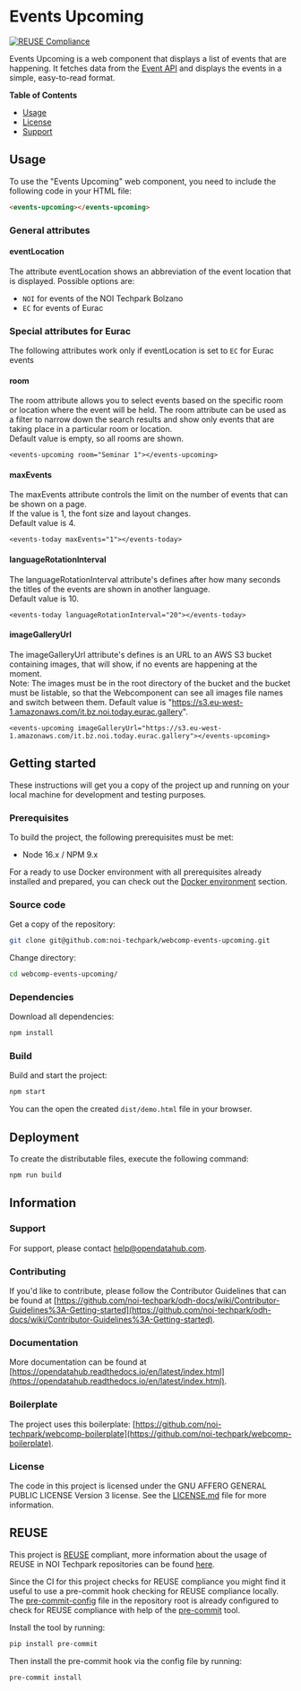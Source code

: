 <!--
SPDX-FileCopyrightText: NOI Techpark <digital@noi.bz.it>

SPDX-License-Identifier: CC0-1.0
-->

# Events Upcoming 

[![REUSE Compliance](https://github.com/noi-techpark/webcomp-events-upcoming/actions/workflows/reuse.yml/badge.svg)](https://github.com/noi-techpark/odh-docs/wiki/REUSE#badges)

Events Upcoming is a web component that displays a list of events that are happening. It fetches data from the [Event API](https://tourism.opendatahub.com/swagger/index.html#/Event)  and displays the events in a simple, easy-to-read format.<br>


**Table of Contents**
- [Usage](#usage)
- [License](#license)
- [Support](#support)

## Usage
To use the "Events Upcoming" web component, you need to include the following code in your HTML file: 
```html
<events-upcoming></events-upcoming>
```
### General attributes
#### <b>eventLocation</b>

The attribute eventLocation shows an abbreviation of the event location that is displayed. 
Possible options are:
- `NOI` for events of the NOI Techpark Bolzano
- `EC` for events of Eurac

### Special attributes for Eurac
The following attributes work only if eventLocation is set to `EC` for Eurac events

#### <b>room</b>
The room attribute allows you to select events based on the specific room or location where the event will be held. The room attribute can be used as a filter to narrow down the search results and show only events that are taking place in a particular room or location.  
Default value is empty, so all rooms are shown.

```
<events-upcoming room="Seminar 1"></events-upcoming>
```

#### <b>maxEvents</b>

The maxEvents attribute controls the limit on the number of events that can be shown on a page.  
If the value is 1, the font size and layout changes.  
Default value is 4.

```
<events-today maxEvents="1"></events-today>
```

#### <b>languageRotationInterval</b>

The languageRotationInterval attribute's defines after how many seconds the titles of the events are shown in another language.  
Default value is 10.

```
<events-today languageRotationInterval="20"></events-today>
```

#### <b>imageGalleryUrl</b>

The imageGalleryUrl attribute's defines is an URL to an AWS S3 bucket containing images, that will show, if no events are happening at the moment.  
Note: The images must be in the root directory of the bucket and the bucket must be listable, so that the Webcomponent can see all images file names and switch between them.
Default value is "https://s3.eu-west-1.amazonaws.com/it.bz.noi.today.eurac.gallery".

```
<events-upcoming imageGalleryUrl="https://s3.eu-west-1.amazonaws.com/it.bz.noi.today.eurac.gallery"></events-upcoming>
```

## Getting started

These instructions will get you a copy of the project up and running
on your local machine for development and testing purposes.

### Prerequisites

To build the project, the following prerequisites must be met:

- Node 16.x / NPM 9.x

For a ready to use Docker environment with all prerequisites already installed
and prepared, you can check out the [Docker environment](#docker-environment)
section.

### Source code

Get a copy of the repository:

```bash
git clone git@github.com:noi-techpark/webcomp-events-upcoming.git
```

Change directory:

```bash
cd webcomp-events-upcoming/
```

### Dependencies

Download all dependencies:

```bash
npm install
```

### Build

Build and start the project:

```bash
npm start
```

You can the open the created `dist/demo.html` file in your browser.

## Deployment

To create the distributable files, execute the following command:

```bash
npm run build
```

## Information

### Support

For support, please contact [help@opendatahub.com](mailto:help@opendatahub.com).

### Contributing

If you'd like to contribute, please follow the Contributor Guidelines that can be found at [https://github.com/noi-techpark/odh-docs/wiki/Contributor-Guidelines%3A-Getting-started](https://github.com/noi-techpark/odh-docs/wiki/Contributor-Guidelines%3A-Getting-started).

### Documentation

More documentation can be found at [https://opendatahub.readthedocs.io/en/latest/index.html](https://opendatahub.readthedocs.io/en/latest/index.html).

### Boilerplate

The project uses this boilerplate: [https://github.com/noi-techpark/webcomp-boilerplate](https://github.com/noi-techpark/webcomp-boilerplate).

### License

The code in this project is licensed under the GNU AFFERO GENERAL PUBLIC LICENSE Version 3 license. See the [LICENSE.md](LICENSE.md) file for more information.

## REUSE

This project is [REUSE](https://reuse.software) compliant, more information about the usage of REUSE in NOI Techpark repositories can be found [here](https://github.com/noi-techpark/odh-docs/wiki/Guidelines-for-developers-and-licenses#guidelines-for-contributors-and-new-developers).

Since the CI for this project checks for REUSE compliance you might find it useful to use a pre-commit hook checking for REUSE compliance locally. The [pre-commit-config](.pre-commit-config.yaml) file in the repository root is already configured to check for REUSE compliance with help of the [pre-commit](https://pre-commit.com) tool.

Install the tool by running:
```bash
pip install pre-commit
```
Then install the pre-commit hook via the config file by running:
```bash
pre-commit install
```

